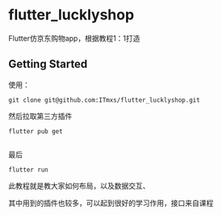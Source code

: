 # flutter_lucklyshop

Flutter仿京东购物app，根据教程1：1打造

## Getting Started

使用：

```
git clone git@github.com:ITmxs/flutter_lucklyshop.git
```



然后拉取第三方插件

```
flutter pub get


```

最后

```
flutter run
```

此教程就是教大家如何布局，以及数据交互、

其中用到的插件也较多，可以起到很好的学习作用，接口来自课程

